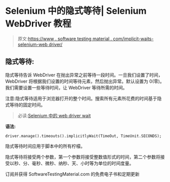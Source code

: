 # Selenium 中的隐式等待| Selenium WebDriver 教程

> 原文:[https://www . software testing material . com/implicit-waits-selenium-web driver/](https://www.softwaretestingmaterial.com/implicit-waits-selenium-webdriver/)

## **隐式等待:**

隐式等待告诉 WebDriver 在抛出异常之前等待一段时间。一旦我们设置了时间，WebDriver 将根据我们设置的时间等待元素，然后抛出异常。默认设置为 0(零)。我们需要设置一些等待时间，让 WebDriver 等待所需的时间。

注意:隐式等待适用于浏览器打开的整个时间。搜索所有元素所花费的时间基于隐式等待的固定时间。

> 必读:[Selenium 中的 web driver wait](https://www.softwaretestingmaterial.com/webdriverwait-selenium-webdriver)

**语法:**

```
driver.manage().timeouts().implicitlyWait(TimeOut, TimeUnit.SECONDS);
```

隐式等待时间应用于脚本中的所有柠檬。

隐式等待将接受两个参数，第一个参数将接受整数值形式的时间，第二个参数将接受以秒、分、毫秒、微秒、纳秒、天、小时等为单位的时间度量。

订阅并获得 SoftwareTestingMaterial.com 的免费电子书和定期更新